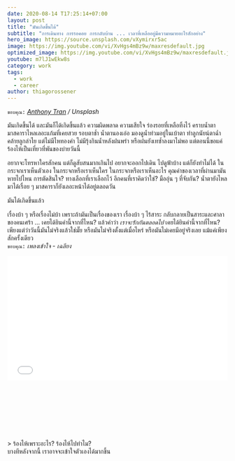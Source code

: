 ```yaml
---
date: 2020-08-14 T17:25:14+07:00
layout: post
title: "มันเกิดขึ้นได้"
subtitle: "การเดินทาง การรอคอย การกลับบ้าน ... เวลาที่เหลืออยู่มีความหมายอะไรสักอย่าง"
hero_image: https://source.unsplash.com/vXymirxr5ac
image: https://img.youtube.com/vi/XvHgs4mBz9w/maxresdefault.jpg
optimized_image: https://img.youtube.com/vi/XvHgs4mBz9w/maxresdefault.jpg
youtube: m7lJ1wEkw8s
category: work
tags:
  - work
  - career
author: thiagorossener
---
```

`ขอบคุณ:` *[Anthony Tran](https://unsplash.com/@anthonytran) / Unsplash*

มันเกิดขึ้นได้ และมันก็ได้เกิดขึ้นแล้ว ความผิดพลาด ความเสียใจ ร่องรอยที่เหลือทิ้งไว้ คราบน้ำตา มาสคาราไหลเลอะแก้มที่เคยสวย รอบตาช้ำ น้ำตานองเอ่อ มองดูน้ำท่วมอยู่ในเบ้าตา ทำลูกนัยน์ตาฉ่ำคล้ายลูกลำไย แต่ไม่มีไหทองคำ ไม่มีรุ้งกินน้ำหลังฝนพรำ หรือฝนยังเทซ้ำลงมาไม่พอ แต่ตอนนี้ขอแค่ร้องไห้เป็นเที่ยวที่พันของบ่ายวันนี้

อยากจะโทรหาใครสักคน แต่ก็ดูสับสนมากเกินไป อยากจะออกไปเดิน ไปดูฟ้าบ้าง แต่ก็ยังทำไม่ได้ ในกระจกเราเห็นตัวเอง ในกระจกหรือเราเห็นใคร ในกระจกหรือเราเห็นอะไร คุณค่าของเวลาที่ผ่านมามันหายไปไหน การตัดสินใจ? ทางเลือกที่เราเลือกไว้ อีกคนที่เราคิดว่าใช่? มืออุ่น ๆ ที่จับกัน? น้ำตายังไหลมาได้เรื่อย ๆ มาสคาราก็ยังเลอะหน้าได้อยู่ตลอดวัน

มันได้เกิดขึ้นแล้ว

เรื่องบ้า ๆ หรือเรื่องไม่บ้า เพราะถ้ามันเป็นเรื่องของเรา เรื่องบ้า ๆ ไร้สาระ กลับกลายเป็นสาระและศาลาของคนเศร้า ... เคยได้ยินคำนี้จากที่ไหน? แล้วคำว่า *เราจะรักกันตลอดไป* เคยได้ยินคำนี้จากที่ไหน? เพียงแต่ว่าวันนี้มันไม่จริงแล้วใช่มั๊ย หรือมันไม่จริงตั้งแต่เมื่อไหร่ หรือมันไม่เคยมีอยู่จริงเลย แม้แค่เพียงสักครั้งเดียว\
`ขอบคุณ:` *เพลงเข้าใจ - เฉลียง*

<div style="position:relative;width:100%;height:0;padding-bottom:56.25%;">
<iframe style="width:100%;height:100%;position:absolute;top:0;left:0;" src="{{ "https://www.youtube.com/embed/" | append: page.youtube }}" frameborder="0" allow="autoplay; encrypted-media" allowfullscreen>
</iframe>
</div>
> ร้องไห้เพราะอะไร? ร้องไห้ไปทำไม? <svg class="love"><use xlink:href="#icon-heart"></use></svg> บางทีหลังจากนี้ เราอาจจะเข้าใจตัวเองได้มากขึ้น
